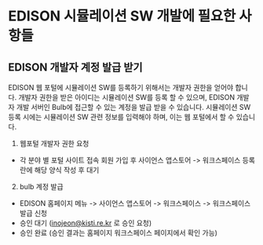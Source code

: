 # EDISON 시뮬레이션 SW 개발에 필요한 사항들


## EDISON 개발자 계정 발급 받기


 EDISON 웹 포털에 시뮬레이션 SW를 등록하기 위해서는 개발자 권한을 얻어야 합니다. 개발자 권한을 받은 아이디는 시뮬레이션 SW를 등록 할 수 있으며, EDISON 개발자 개발 서버인 Bulb에 접근할 수 있는 계정을 발급 받을 수 있습니다. 시뮬레이션 SW 등록 시에는 시뮬레이션 SW 관련 정보를 입력해야 하며, 이는 웹 포털에서 할 수 있습니다.

1. 웹포털 개발자 권한 요청
 - 각 분야 별 포털 사이트 접속 회원 가입 후 사이언스 앱스토어 -> 워크스페이스 등록란에 해당 양식 작성 후 대기

2. bulb 계정 발급
 - EDISON 홈페이지 메뉴 -> 사이언스 앱스토어 -> 워크스페이스  -> 워크스페이스 발급 신청
 - 승인 대기 (inojeon@kisti.re.kr 로 승인 요청) 
 - 승인 완료 (승인 결과는 홈페이지  워크스페이스 페이지에서 확인 가능)